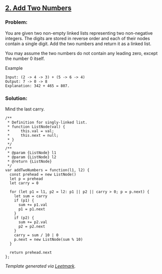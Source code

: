 ## [2. Add Two Numbers](https://leetcode.com/problems/add-two-numbers/description/)

### Problem:

You are given two non-empty linked lists representing two non-negative integers. The digits are stored in reverse order and each of their nodes contain a single digit. Add the two numbers and return it as a linked list.

You may assume the two numbers do not contain any leading zero, except the number 0 itself.

Example

    Input: (2 -> 4 -> 3) + (5 -> 6 -> 4)
    Output: 7 -> 0 -> 8
    Explanation: 342 + 465 = 807.

### Solution:

Mind the last carry.

    /**
     * Definition for singly-linked list.
     * function ListNode(val) {
     *     this.val = val;
     *     this.next = null;
     * }
     */
    /**
     * @param {ListNode} l1
     * @param {ListNode} l2
     * @return {ListNode}
     */
    var addTwoNumbers = function(l1, l2) {
      const prehead = new ListNode()
      let p = prehead
      let carry = 0

      for (let p1 = l1, p2 = l2: p1 || p2 || carry > 0; p = p.next) {
        let sum = carry
        if (p1) {
          sum += p1.val
          p1 = p1.next
        }
        if (p2) {
          sum += p2.val
          p2 = p2.next
        }
        carry = sum / 10 | 0
        p.next = new ListNode(sum % 10)
      }

      return prehead.next
    };

_Template generated via [Leetmark](https://github.com/crimx/crx-leetmark)._
